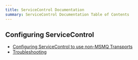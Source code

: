 ```yaml
---
title: ServiceControl Documentation
summary: ServiceControl Documentation Table of Contents
---
```


<a name="sc-toc"></a>

## Configuring ServiceControl ##

- [Configuring ServiceControl to use non-MSMQ Transports](multi-transport-support)
- [Troubleshooting](troubleshooting)
